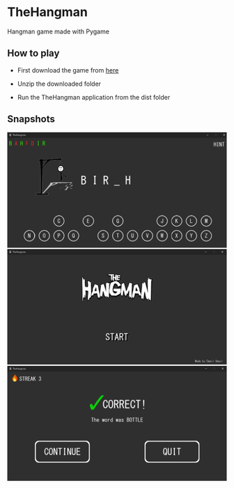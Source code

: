 # TheHangman

Hangman game made with Pygame

## How to play

- First download the game from [here](https://drive.google.com/file/d/1sklC5fzcUBvmRTk5I7IHtW4qFUbPVtsE/view?usp=sharing)

- Unzip the downloaded folder

- Run the TheHangman application from the dist folder


## Snapshots

![alt text][img1]
![alt text][img2]
![alt text][img3]


[img1]: https://github.com/demac44/thehangman/blob/master/assets/images/snapshots/thehangman_game.png
[img2]: https://github.com/demac44/thehangman/blob/master/assets/images/snapshots/thehangman_start.png
[img3]: https://github.com/demac44/thehangman/blob/master/assets/images/snapshots/thehangman_end.png

